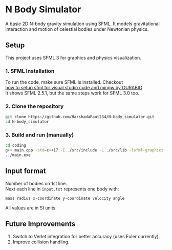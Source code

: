 <h1>N Body Simulator</h1>
A basic 2D N-body gravity simulation using SFML. It models gravitational interaction and motion of celestial bodies under Newtonian physics.

## Setup
This project uses SFML 3 for graphics and physics visualization.<br>
### 1. SFML Installation
To run the code, make sure SFML is installed. Checkout<br>
[how to setup sfml for visual studio code and mingw by OURABIG](https://www.youtube.com/watch?v=jKbWBcVPLWQ)<br>
It shows SFML 2.5.1, but the same steps work for SFML 3.0 too.

### 2. Clone the repository
```bash
git clone https://github.com/HarshadaRaut234/N-body_simulator.git
cd N-body_simulator
```
### 3. Build and run (manually)
```bash
cd coding
g++ main.cpp -std=c++17 -I../src/include -L../src/lib -lsfml-graphics -lsfml-window -lsfml-system -o ../main.exe
../main.exe
```
## Input format
Number of bodies on 1st line.<br>
Next each line in `input.txt` represents one body with:

    mass radius x-coordinate y-coordinate velocity angle

All values are in SI units.

## Future Improvements
1. Switch to Verlet integration for better accuracy (uses Euler currently).<br>
2. Improve collision handling.
